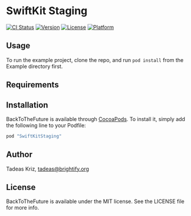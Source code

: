 # SwiftKit Staging

[![CI Status](http://img.shields.io/travis/SwiftKit/Staging.svg?style=flat)](https://travis-ci.org/SwiftKit/Staging)
[![Version](https://img.shields.io/cocoapods/v/SwiftKitStaging.svg?style=flat)](http://cocoapods.org/pods/SwiftKitStaging)
[![License](https://img.shields.io/cocoapods/l/SwiftKitStaging.svg?style=flat)](http://cocoapods.org/pods/SwiftKitStaging)
[![Platform](https://img.shields.io/cocoapods/p/SwiftKitStaging.svg?style=flat)](http://cocoapods.org/pods/SwiftKitStaging)

## Usage

To run the example project, clone the repo, and run `pod install` from the Example directory first.

## Requirements

## Installation

BackToTheFuture is available through [CocoaPods](http://cocoapods.org). To install
it, simply add the following line to your Podfile:

```ruby
pod "SwiftKitStaging"
```

## Author

Tadeas Kriz, tadeas@brightify.org

## License

BackToTheFuture is available under the MIT license. See the LICENSE file for more info.

